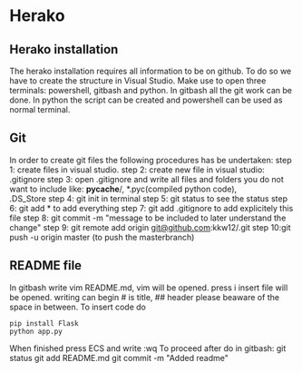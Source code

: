 # Herako

## Herako installation

The herako installation requires all information to be on github. To do so we have to create the structure in Visual Studio. Make use to open three terminals: powershell, gitbash and python. In gitbash all the git work can be done. In python the script can be created and powershell can be used as normal terminal. 

## Git

In order to create git files the following procedures has be undertaken: 
step 1: create files in visual studio. 
step 2: create new file in visual studio: .gitignore
step 3: open .gitignore and write all files and folders you do not want to include like:
	__pycache__/, 
	*.pyc(compiled python code),  
	.DS_Store
step 4: git init in terminal
step 5: git status to see the status
step 6: git add * to add everything
step 7: git add .gitignore to add explicitely this file
step 8: git commit -m "message to be included to later understand the change"
step 9: git remote add origin git@github.com:kkw12/<name-of-repository>.git
step 10:git push -u origin master (to push the masterbranch)


## README file

In gitbash write vim README.md, vim will be opened. press i insert file will be opened. writing can begin # is title, ## header please beaware of the space in between. To insert code do 

```
pip install Flask
python app.py
```

When finished press ECS and write :wq To proceed after do in gitbash: 
git status 
git add README.md 
git commit -m "Added readme"



